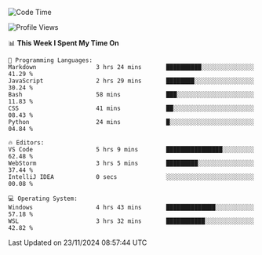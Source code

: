 <!--START_SECTION:waka-->
![Code Time](http://img.shields.io/badge/Code%20Time-776%20hrs%203%20mins-blue)

![Profile Views](http://img.shields.io/badge/Profile%20Views-11-blue)

📊 **This Week I Spent My Time On** 

```text
💬 Programming Languages: 
Markdown                 3 hrs 24 mins       ██████████░░░░░░░░░░░░░░░   41.29 % 
JavaScript               2 hrs 29 mins       ████████░░░░░░░░░░░░░░░░░   30.24 % 
Bash                     58 mins             ███░░░░░░░░░░░░░░░░░░░░░░   11.83 % 
CSS                      41 mins             ██░░░░░░░░░░░░░░░░░░░░░░░   08.43 % 
Python                   24 mins             █░░░░░░░░░░░░░░░░░░░░░░░░   04.84 % 

🔥 Editors: 
VS Code                  5 hrs 9 mins        ████████████████░░░░░░░░░   62.48 % 
WebStorm                 3 hrs 5 mins        █████████░░░░░░░░░░░░░░░░   37.44 % 
IntelliJ IDEA            0 secs              ░░░░░░░░░░░░░░░░░░░░░░░░░   00.08 % 

💻 Operating System: 
Windows                  4 hrs 43 mins       ██████████████░░░░░░░░░░░   57.18 % 
WSL                      3 hrs 32 mins       ███████████░░░░░░░░░░░░░░   42.82 % 
```


 Last Updated on 23/11/2024 08:57:44 UTC
<!--END_SECTION:waka-->
